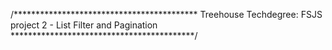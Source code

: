 /******************************************
Treehouse Techdegree:
FSJS project 2 - List Filter and Pagination
******************************************/

